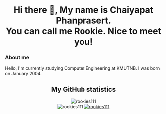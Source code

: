 <h1 align="center">Hi there 👋, My name is Chaiyapat Phanprasert.<br>You can call me Rookie. Nice to meet you!</h1>
<h3>About me</h3>
<p>Hello, I'm currently studying Computer Engineering at KMUTNB. I was born on January 2004.</p>

<!--
**Rookies111/Rookies111** is a ✨ _special_ ✨ repository because its `README.md` (this file) appears on your GitHub profile.

Here are some ideas to get you started:

- 🔭 I’m currently working on ...
- 🌱 I’m currently learning ...
- 👯 I’m looking to collaborate on ...
- 🤔 I’m looking for help with ...
- 💬 Ask me about ...
- 📫 How to reach me: ...
- 😄 Pronouns: ...
- ⚡ Fun fact: ...
-->
  
<h2 align="center">My GitHub statistics</h2>
<div align="center">
    <img src="https://github-readme-stats.vercel.app/api/top-langs?username=rookies111&show_icons=true&theme=dark&locale=en&layout=compact" alt="rookies111"><br>
    <img src="https://github-readme-stats.vercel.app/api?username=rookies111&show_icons=true&theme=dark&bg_color=000000&locale=en" alt="rookies111" />
    <a href="https://github.com/ryo-ma/github-profile-trophy">
        <img src="https://github-profile-trophy.vercel.app/?username=rookies111&theme=onedark" alt="rookies111" />
    </a>
</div>
